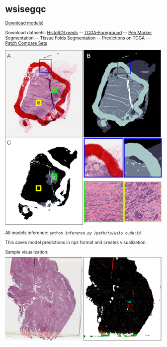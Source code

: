 # wsisegqc

[Download models](https://drive.google.com/drive/folders/1P3E9kZDM7A7cM06RR47kywvQCL3X0HJz?usp=sharing))

Download datasets:
[HistoROI preds](https://drive.google.com/file/d/1CDFpoJmKoN34CIxsr88fGWI-XckynF6G/view?usp=drive_link) --
[TCGA-Foreground](https://github.com/abhijeetptl5/historoi/tree/main/tcga_tissue) -- 
[Pen Marker Segmentation](https://drive.google.com/file/d/18QRodOY-D-hdIeplT4D4W22AtbxvqXKT/view?usp=sharing) -- 
[Tissue Folds Segmentation](https://drive.google.com/file/d/16yw0j3C9raapZWfMwXjaYkHffyl4rl31/view?usp=sharing) -- 
[Predictions on TCGA](https://drive.google.com/file/d/1a5DxtOs7nEtmWdjZ74Go3ZLln3ZjgLFO/view?usp=sharing) -- 
[Patch Compare Sets](https://drive.google.com/file/d/1Tis2C4UJqmdXExEQvz0-paOCQeDXYi5k/view?usp=sharing)

![Model predictions](https://github.com/abhijeetptl5/wsisegqc/blob/main/preds_all.png)

All models inference: `python inference.py /path/to/wsis cuda:id`

This saves model predictions in npz format and creates visualization.

Sample visualization:
![Sample Visualization](https://github.com/abhijeetptl5/wsisegqc/blob/main/viz_sample.png)
